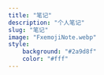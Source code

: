 ```yaml
---
title: "笔记"
description: "个人笔记"
slug: "笔记"
image: "FxemojiNote.webp"
style:
    background: "#2a9d8f"
    color: "#fff"
---
```

